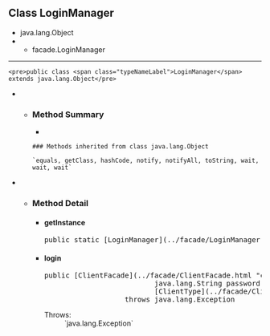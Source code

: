 
## Class LoginManager

</div>

<div class="contentContainer">

*   java.lang.Object
*   *   facade.LoginManager

<div class="description">

*   * * *

    <pre>public class <span class="typeNameLabel">LoginManager</span>
    extends java.lang.Object</pre>

</div>

<div class="summary">

*   *   <a name="method.summary"></a>

        ### Method Summary

         *   <a name="methods.inherited.from.class.java.lang.Object"></a>

            ### Methods inherited from class java.lang.Object

            `equals, getClass, hashCode, notify, notifyAll, toString, wait, wait, wait`

</div>

<div class="details">

*   *   <a name="method.detail"></a>

        ### Method Detail

        <a name="getInstance--"></a>
        *   #### getInstance

            <pre>public static [LoginManager](../facade/LoginManager.html "class in facade") getInstance()</pre>

            <a name="login-java.lang.String-java.lang.String-facade.ClientType-"></a>
        *   #### login

            <pre>public [ClientFacade](../facade/ClientFacade.html "class in facade") login(java.lang.String email,
                                      java.lang.String password,
                                      [ClientType](../facade/ClientType.html "enum in facade") clientType)
                               throws java.lang.Exception</pre>

            <dl>

            <dt><span class="throwsLabel">Throws:</span></dt>

            <dd>`java.lang.Exception`</dd>

            </dl>
